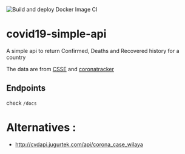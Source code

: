 ![Build and deploy Docker Image CI](https://github.com/dz-experts/covid19-simple-api/workflows/Build%20and%20deploy%20Docker%20Image%20CI/badge.svg)

# covid19-simple-api
A simple api to return Confirmed, Deaths and Recovered history for a country

The data are from [CSSE](https://github.com/CSSEGISandData/COVID-19) and
[coronatracker](https://www.coronatracker.com/analytics/)

## Endpoints

check `/docs`

# Alternatives :

- http://cvdapi.jugurtek.com/api/corona_case_wilaya
